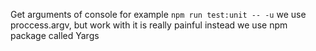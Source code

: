 

Get arguments of console for example ``npm run test:unit -- -u`` we use proccess.argv, but work with it is really painful instead we use npm package called Yargs